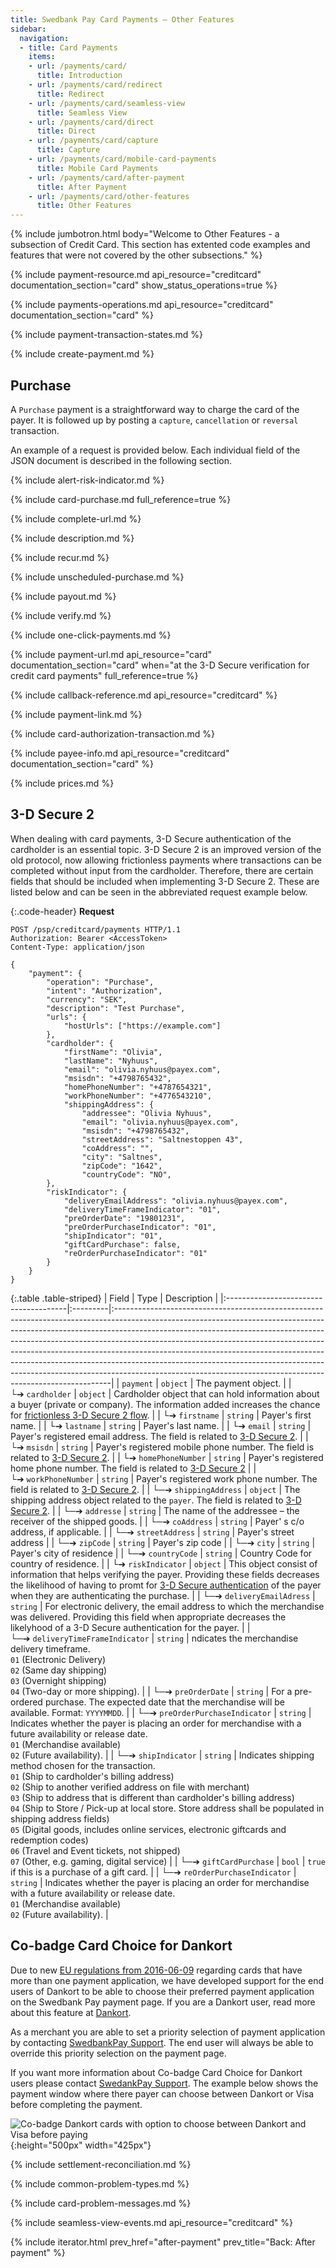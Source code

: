 ```yaml
---
title: Swedbank Pay Card Payments – Other Features
sidebar:
  navigation:
  - title: Card Payments
    items:
    - url: /payments/card/
      title: Introduction
    - url: /payments/card/redirect
      title: Redirect
    - url: /payments/card/seamless-view
      title: Seamless View
    - url: /payments/card/direct
      title: Direct
    - url: /payments/card/capture
      title: Capture
    - url: /payments/card/mobile-card-payments
      title: Mobile Card Payments
    - url: /payments/card/after-payment
      title: After Payment
    - url: /payments/card/other-features
      title: Other Features
---
```


{% include jumbotron.html body="Welcome to Other Features - a subsection of
Credit Card. This section has extented code examples and features that were not
covered by the other subsections." %}

{% include payment-resource.md api_resource="creditcard"
documentation_section="card" show_status_operations=true %}

{% include payments-operations.md api_resource="creditcard" documentation_section="card" %}

{% include payment-transaction-states.md %}

{% include create-payment.md %}

## Purchase

A `Purchase` payment is a straightforward way to charge the card of the payer.
It is followed up by posting a `capture`, `cancellation` or `reversal` transaction.

An example of a request is provided below. Each individual field of the JSON
document is described in the following section.

{% include alert-risk-indicator.md %}

{% include card-purchase.md full_reference=true %}

{% include complete-url.md %}

{% include description.md %}

{% include recur.md %}

{% include unscheduled-purchase.md %}

{% include payout.md %}

{% include verify.md %}

{% include one-click-payments.md %}

{% include payment-url.md api_resource="card" documentation_section="card"
when="at the 3-D Secure verification for credit card payments" full_reference=true %}

{% include callback-reference.md api_resource="creditcard" %}

{% include payment-link.md %}

{% include card-authorization-transaction.md %}

{% include payee-info.md api_resource="creditcard" documentation_section="card" %}

{% include prices.md %}

## 3-D Secure 2

When dealing with card payments, 3-D Secure authentication of the
cardholder is an essential topic. 3-D Secure 2 is an improved version of the
old protocol, now allowing frictionless payments where transactions can be
completed without input from the cardholder. Therefore, there are certain fields
that should be included when implementing 3-D Secure 2. These are listed below
and can be seen in the abbreviated request example below.

{:.code-header}
**Request**

```http
POST /psp/creditcard/payments HTTP/1.1
Authorization: Bearer <AccessToken>
Content-Type: application/json

{
    "payment": {
        "operation": "Purchase",
        "intent": "Authorization",
        "currency": "SEK",
        "description": "Test Purchase",
        "urls": {
            "hostUrls": ["https://example.com"]
        },
        "cardholder": {
            "firstName": "Olivia",
            "lastName": "Nyhuus",
            "email": "olivia.nyhuus@payex.com",
            "msisdn": "+4798765432",
            "homePhoneNumber": "+4787654321",
            "workPhoneNumber": "+4776543210",
            "shippingAddress": {
                "addressee": "Olivia Nyhuus",
                "email": "olivia.nyhuus@payex.com",
                "msisdn": "+4798765432",
                "streetAddress": "Saltnestoppen 43",
                "coAddress": "",
                "city": "Saltnes",
                "zipCode": "1642",
                "countryCode": "NO",
        },
        "riskIndicator": {
            "deliveryEmailAddress": "olivia.nyhuus@payex.com",
            "deliveryTimeFrameIndicator": "01",
            "preOrderDate": "19801231",
            "preOrderPurchaseIndicator": "01",
            "shipIndicator": "01",
            "giftCardPurchase": false,
            "reOrderPurchaseIndicator": "01"
        }
    }
}
```

{:.table .table-striped}
| Field                                 | Type     | Description                                                                                                                                                                                                                                                                                                                                                                                                                                                                                                                                                      |
|:--------------------------------------|:---------|:-----------------------------------------------------------------------------------------------------------------------------------------------------------------------------------------------------------------------------------------------------------------------------------------------------------------------------------------------------------------------------------------------------------------------------------------------------------------------------------------------------------------------------------------------------------------|
| `payment`                             | `object` | The payment object.                                                                                                                                                                                                                                                                                                                                                                                                                                                                                                                                              |
| └➔&nbsp;`cardholder`                  | `object` | Cardholder object that can hold information about a buyer (private or company). The information added increases the chance for [frictionless 3-D Secure 2 flow][3ds2].                                                                                                                                                                                                                                                                                                                                                                                           |
| └➔&nbsp;`firstname`                   | `string` | Payer's first name.                                                                                                                                                                                                                                                                                                                                                                                                                                                                                                                                              |
| └➔&nbsp;`lastname`                    | `string` | Payer's last name.                                                                                                                                                                                                                                                                                                                                                                                                                                                                                                                                               |
| └➔&nbsp;`email`                       | `string` | Payer's registered email address. The field is related to [3-D Secure 2][3ds2].                                                                                                                                                                                                                                                                                                                                                                                                                                                                                  |
| └➔&nbsp;`msisdn`                      | `string` | Payer's registered mobile phone number. The field is related to [3-D Secure 2][3ds2].                                                                                                                                                                                                                                                                                                                                                                                                                                                                            |
| └➔&nbsp;`homePhoneNumber`             | `string` | Payer's registered home phone number. The field is related to [3-D Secure 2][3ds2]                                                                                                                                                                                                                                                                                                                                                                                                                                                                               |
| └➔&nbsp;`workPhoneNumber`             | `string` | Payer's registered work phone number. The field is related to [3-D Secure 2][3ds2].                                                                                                                                                                                                                                                                                                                                                                                                                                                                              |
| └─➔&nbsp;`shippingAddress`            | `object` | The shipping address object related to the `payer`. The field is related to [3-D Secure 2][3ds2].                                                                                                                                                                                                                                                                                                                                                                                                                                                                |
| └─➔&nbsp;`addresse`                   | `string` | The name of the addressee – the receiver of the shipped goods.                                                                                                                                                                                                                                                                                                                                                                                                                                                                                                   |
| └─➔&nbsp;`coAddress`                  | `string` | Payer' s c/o address, if applicable.                                                                                                                                                                                                                                                                                                                                                                                                                                                                                                                             |
| └─➔&nbsp;`streetAddress`              | `string` | Payer's street address                                                                                                                                                                                                                                                                                                                                                                                                                                                                                                                                           |
| └─➔&nbsp;`zipCode`                    | `string` | Payer's zip code                                                                                                                                                                                                                                                                                                                                                                                                                                                                                                                                                 |
| └─➔&nbsp;`city`                       | `string` | Payer's city of residence                                                                                                                                                                                                                                                                                                                                                                                                                                                                                                                                        |
| └─➔&nbsp;`countryCode`                | `string` | Country Code for country of residence.                                                                                                                                                                                                                                                                                                                                                                                                                                                                                                                           |
| └➔&nbsp;`riskIndicator`               | `object` | This object consist of information that helps verifying the payer. Providing these fields decreases the likelihood of having to promt for [3-D Secure authentication][3ds2] of the payer when they are authenticating the purchase.                                                                                                                                                                                                                                                                                                                              |
| └─➔&nbsp;`deliveryEmailAdress`        | `string` | For electronic delivery, the email address to which the merchandise was delivered. Providing this field when appropriate decreases the likelyhood of a 3-D Secure authentication for the payer.                                                                                                                                                                                                                                                                                                                                                                  |
| └─➔&nbsp;`deliveryTimeFrameIndicator` | `string` | ndicates the merchandise delivery timeframe. <br>`01` (Electronic Delivery) <br>`02` (Same day shipping) <br>`03` (Overnight shipping) <br>`04` (Two-day or more shipping).                                                                                                                                                                                                                                                                                                                                                                                      |
| └─➔&nbsp;`preOrderDate`               | `string` | For a pre-ordered purchase. The expected date that the merchandise will be available. Format: `YYYYMMDD`.                                                                                                                                                                                                                                                                                                                                                                                                                                                        |
| └─➔&nbsp;`preOrderPurchaseIndicator`  | `string` | Indicates whether the payer is placing an order for merchandise with a future availability or release date. <br>`01` (Merchandise available) <br>`02` (Future availability).                                                                                                                                                                                                                                                                                                                                                                                     |
| └─➔&nbsp;`shipIndicator`              | `string` | Indicates shipping method chosen for the transaction. <br>`01` (Ship to cardholder's billing address) <br>`02` (Ship to another verified address on file with merchant)<br>`03` (Ship to address that is different than cardholder's billing address)<br>`04` (Ship to Store / Pick-up at local store. Store address shall be populated in shipping address fields)<br>`05` (Digital goods, includes online services, electronic giftcards and redemption codes) <br>`06` (Travel and Event tickets, not shipped) <br>`07` (Other, e.g. gaming, digital service) |
| └─➔&nbsp;`giftCardPurchase`           | `bool`   | `true` if this is a purchase of a gift card.                                                                                                                                                                                                                                                                                                                                                                                                                                                                                                                     |
| └─➔&nbsp;`reOrderPurchaseIndicator`   | `string` | Indicates whether the payer is placing an order for merchandise with a future availability or release date. <br>`01` (Merchandise available) <br>`02` (Future availability).                                                                                                                                                                                                                                                                                                                                                                                     |

## Co-badge Card Choice for Dankort

Due to new [EU regulations from 2016-06-09][eu-regulation] regarding cards that have
more than one payment application, we have developed support for the end users
of Dankort to be able to choose their preferred payment application on the
Swedbank Pay payment page. If you are a Dankort user, read more about this
feature at [Dankort][dankort-eu].

As a merchant you are able to set a priority selection of payment application by
contacting [SwedbankPay Support][swedbankpay-support]. The end user will always
be able to override this priority selection on the payment page.

If you want more information about Co-badge Card Choice for Dankort users please
contact [SwedankPay Support][swedbankpay-support]. The example below shows the
payment window where there payer can choose between Dankort or Visa before
completing the payment.

![Co-badge Dankort cards with option to choose between Dankort and Visa before paying][card-badge]{:height="500px" width="425px"}

{% include settlement-reconciliation.md %}

{% include common-problem-types.md %}

{% include card-problem-messages.md %}

{% include seamless-view-events.md api_resource="creditcard" %}

{% include iterator.html prev_href="after-payment" prev_title="Back: After
payment"  %}

[3ds2]: /payments/card/other-features#3-d-secure-2
[purchase]: #purchase
[user-agent]: https://en.wikipedia.org/wiki/User_agent
[cancel]: /payments/card/after-payment#cancellations
[capture]: /payments/card/capture
[callback]: /payments/card/other-features#callback
[card-badge]: /assets/img/card-badge.png
[dankort-eu]: https://www.dankort.dk/Pages/Dankort-eller-Visa.aspx
[eu-regulation]: https://ec.europa.eu/commission/presscorner/detail/en/MEMO_16_2162
[mcc]: https://en.wikipedia.org/wiki/Merchant_category_code
[price-resource]: /payments/card/other-features#prices
[redirect]: /payments/card/redirect
[hosted-view]: /payments/card/seamless-view
[one-click-payments]: #one-click-payments
[payee-reference]: #payee-reference
[split-settlement]: #split-settlement
[settlement-and-reconciliation]: #settlement-and-reconciliation
[swedbankpay-support]: https://www.swedbankpay.se/support
[recurrence]: #recur
[verify]: #verify
[payout]: #payout
[card-payment]: /assets/img/payments/card-payment.png
